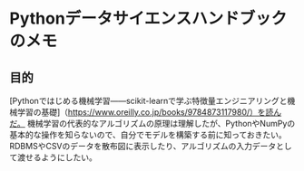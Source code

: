 # Pythonデータサイエンスハンドブックのメモ

## 目的

[Pythonではじめる機械学習――scikit-learnで学ぶ特徴量エンジニアリングと機械学習の基礎]（https://www.oreilly.co.jp/books/9784873117980/）を読んだ。
機械学習の代表的なアルゴリズムの原理は理解したが、PythonやNumPyの基本的な操作を知らないので、自分でモデルを構築する前に知っておきたい。
RDBMSやCSVのデータを散布図に表示したり、アルゴリズムの入力データとして渡せるようにしたい。

